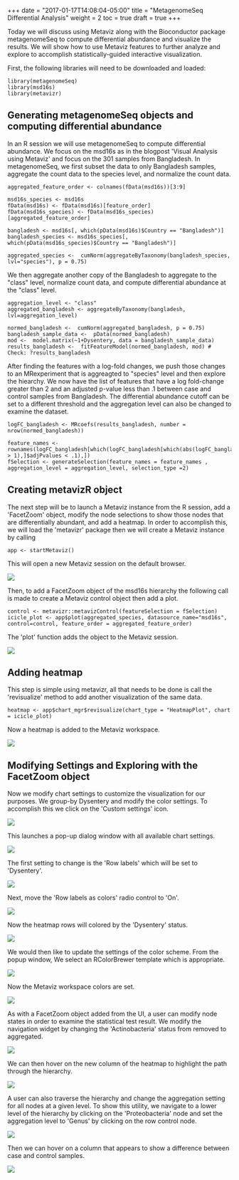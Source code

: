 +++
date = "2017-01-17T14:08:04-05:00"
title = "MetagenomeSeq Differential Analysis"
weight = 2
toc = true
draft = true
+++

Today we will discuss using Metaviz along with the Bioconductor package metagenomeSeq to compute differential abundance and visualize the results.  We will show how to use Metaviz features to further analyze and explore to accomplish statistically-guided interactive visualization.

First, the following libraries will need to be downloaded and loaded:
```{r, eval=FALSE}
library(metagenomeSeq)
library(msd16s)
library(metavizr)
```

## Generating metagenomeSeq objects and computing differential abundance

In an R session we will use metagenomeSeq to compute differential abundance.  We focus on the msd16s as in the blogpost 'Visual Analysis using Metaviz' and focus on the 301 samples from Bangladesh.  In metagenomeSeq, we first subset the data to only Bangladesh samples, aggregate the count data to the species level, and normalize the count data.

```{r, eval=FALSE}
aggregated_feature_order <- colnames(fData(msd16s))[3:9]

msd16s_species <- msd16s
fData(msd16s) <- fData(msd16s)[feature_order]
fData(msd16s_species) <- fData(msd16s_species)[aggregated_feature_order]
  
bangladesh <- msd16s[, which(pData(msd16s)$Country == "Bangladesh")]
bangladesh_species <- msd16s_species[, which(pData(msd16s_species)$Country == "Bangladesh")]

aggregated_species <-  cumNorm(aggregateByTaxonomy(bangladesh_species, lvl="species"), p = 0.75)
```

We then aggregate another copy of the Bangladesh to aggregate to the "class" level, normalize count data, and compute differential abundance at the "class" level. 

```{r, eval=False}
aggregation_level <- "class"
aggregated_bangladesh <- aggregateByTaxonomy(bangladesh, lvl=aggregation_level)

normed_bangladesh <-  cumNorm(aggregated_bangladesh, p = 0.75)
bangladesh_sample_data <-  pData(normed_bangladesh)
mod <-  model.matrix(~1+Dysentery, data = bangladesh_sample_data)
results_bangladesh <-  fitFeatureModel(normed_bangladesh, mod) # Check: ?results_bangladesh
```

After finding the features with a log-fold changes, we push those changes to an MRexperiment that is aggreagted to "species" level and then explore the hiearchy. We now have the list of features that have a log fold-change greater than 2 and an adjusted p-value less than .1 between case and control samples from Bangladesh.  The differential abundance cutoff can be set to a different threshold and the aggregation level can also be changed to examine the dataset.

```{r, eval=FALSE}
logFC_bangladesh <- MRcoefs(results_bangladesh, number = nrow(normed_bangladesh))

feature_names <- rownames(logFC_bangladesh[which(logFC_bangladesh[which(abs(logFC_bangladesh$logFC) > 1),]$adjPvalues < .1),]) 
fSelection <- generateSelection(feature_names = feature_names , aggregation_level = aggregation_level, selection_type =2)
```

## Creating metavizR object

The next step will be to launch a Metaviz instance from the R session, add a 'FacetZoom' object, modify the node selections to show those nodes that are differentially abundant, and add a heatmap.  In order to accomplish this, we will load the 'metavizr' package then we will create a Metaviz instance by calling 

```{r, eval=FALSE}
app <- startMetaviz()
```

This will open a new Metaviz session on the default browser.  

![](/images/metaviz/AppInitial.png)

Then, to add a FacetZoom object of the msd16s hierarchy the following call is made to create a Metaviz control object then add a plot. 

```{r, eval=FALSE}
control <- metavizr::metavizControl(featureSelection = fSelection)
icicle_plot <- app$plot(aggregated_species, datasource_name="msd16s", control=control, feature_order = aggregated_feature_order)
```

The 'plot' function adds the object to the Metaviz session.

![](/images/metaviz/IciclePlotPushed.png)

##  Adding heatmap

This step is simple using metavizr, all that needs to be done is call the 'revisualize' method to add another visualization of the same data.

```{r, eval=FALSE}
heatmap <- app$chart_mgr$revisualize(chart_type = "HeatmapPlot", chart = icicle_plot)
```

Now a heatmap is added to the Metaviz workspace.

![](/images/metaviz/HeatmapAdded.png)

## Modifying Settings and Exploring with the FacetZoom object

Now we modify chart settings to customize the visualization for our purposes. We group-by Dysentery and modify the color settings. To accomplish this we click on the 'Custom settings' icon.

![](/images/metaviz/HeatmapSettingsHover.png)

This launches a pop-up dialog window with all available chart settings.

![](/images/metaviz/HeatmapSettingsPopup.png)

The first setting to change is the 'Row labels' which will be set to 'Dysentery'.

![](/images/metaviz/HeatmapSettingsDysentery.png)

Next, move the 'Row labels as colors' radio control to 'On'.

![](/images/metaviz/HeatmapSettingsGroupByOn.png)

Now the heatmap rows will colored by the 'Dysentery' status.

![](/images/metaviz/HeatmapSettingsComplete.png)

We would then like to update the settings of the color scheme.  From the popup window, We select an RColorBrewer template which is appropriate.

![](/images/metaviz/HeatmapColorSettings.png)

Now the Metaviz workspace colors are set.

![](/images/metaviz/HeatmapColorSettingsComplete.png)

As with a FacetZoom object added from the UI, a user can modify node states in order to examine the statistical test result.  We modify the navigation widget by changing the 'Actinobacteria' status from removed to aggregated. 

![](/images/metaviz/NavigationWidgetActino.png)

We can then hover on the new column of the heatmap to highlight the path through the hierarchy.

![](/images/metaviz/NavigationWidgetActinoHover.png)

A user can also traverse the hierarchy and change the aggregation setting for all nodes at a given level. To show this utility, we navigate to a lower level of the hierarchy by clicking on the 'Proteobacteria' node and set the aggregation level to 'Genus' by clicking on the row control node.

![](/images/metaviz/NavigationWidgetDescendProteoBacteriaSetGenusAsAgg.png)

Then we can hover on a column that appears to show a difference between case and control samples.

![](/images/metaviz/NavigationWidgetHeatmapHoverShigella.png)

